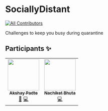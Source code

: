 # SociallyDistant
<!-- ALL-CONTRIBUTORS-BADGE:START - Do not remove or modify this section -->
[![All Contributors](https://img.shields.io/badge/all_contributors-2-orange.svg?style=flat-square)](#contributors-)
<!-- ALL-CONTRIBUTORS-BADGE:END -->
Challenges to keep you busy during quarantine

## Participants ✨

<!-- ALL-CONTRIBUTORS-LIST:START - Do not remove or modify this section -->
<!-- prettier-ignore-start -->
<!-- markdownlint-disable -->
<table>
  <tr>
    <td align="center"><a href="https://github.com/akshay-99"><img src="https://avatars0.githubusercontent.com/u/38867671?v=4" width="100px;" alt=""/><br /><sub><b>Akshay Padte</b></sub></a><br /><a href="https://github.com/akshay-99/SociallyDistant/commits?author=akshay-99" title="Documentation">📖</a> <a href="https://github.com/akshay-99/SociallyDistant/commits?author=akshay-99" title="Code">💻</a></td>
    <td align="center"><a href="https://nachiketbhuta.co"><img src="https://avatars3.githubusercontent.com/u/30868728?v=4" width="100px;" alt=""/><br /><sub><b>Nachiket Bhuta</b></sub></a><br /><a href="https://github.com/akshay-99/SociallyDistant/commits?author=nachiketbhuta" title="Code">💻</a></td>
  </tr>
</table>

<!-- markdownlint-enable -->
<!-- prettier-ignore-end -->
<!-- ALL-CONTRIBUTORS-LIST:END -->
